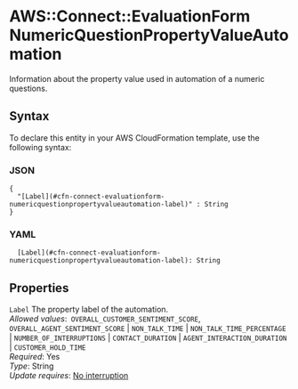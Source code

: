 # AWS::Connect::EvaluationForm NumericQuestionPropertyValueAutomation<a name="aws-properties-connect-evaluationform-numericquestionpropertyvalueautomation"></a>

Information about the property value used in automation of a numeric questions\.

## Syntax<a name="aws-properties-connect-evaluationform-numericquestionpropertyvalueautomation-syntax"></a>

To declare this entity in your AWS CloudFormation template, use the following syntax:

### JSON<a name="aws-properties-connect-evaluationform-numericquestionpropertyvalueautomation-syntax.json"></a>

```
{
  "[Label](#cfn-connect-evaluationform-numericquestionpropertyvalueautomation-label)" : String
}
```

### YAML<a name="aws-properties-connect-evaluationform-numericquestionpropertyvalueautomation-syntax.yaml"></a>

```
  [Label](#cfn-connect-evaluationform-numericquestionpropertyvalueautomation-label): String
```

## Properties<a name="aws-properties-connect-evaluationform-numericquestionpropertyvalueautomation-properties"></a>

`Label`  <a name="cfn-connect-evaluationform-numericquestionpropertyvalueautomation-label"></a>
The property label of the automation\.  
*Allowed values*:` OVERALL_CUSTOMER_SENTIMENT_SCORE`, `OVERALL_AGENT_SENTIMENT_SCORE` \| `NON_TALK_TIME` \| `NON_TALK_TIME_PERCENTAGE` \| `NUMBER_OF_INTERRUPTIONS` \| `CONTACT_DURATION` \| `AGENT_INTERACTION_DURATION` \| `CUSTOMER_HOLD_TIME`  
*Required*: Yes  
*Type*: String  
*Update requires*: [No interruption](https://docs.aws.amazon.com/AWSCloudFormation/latest/UserGuide/using-cfn-updating-stacks-update-behaviors.html#update-no-interrupt)